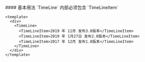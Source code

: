 <cn>
#### 基本用法
`TimeLine` 内部必须包含 `TimeLineItem`
</cn>

```tpl
<template>
  <div>
    <TimeLine>
      <TimeLineItem>2019 年 11月 发布3.0版本</TimeLineItem>
      <TimeLineItem>2019 年 1月27日 发布2.0版本</TimeLineItem>
      <TimeLineItem>2017 年 12月 发布1.0版本</TimeLineItem>
    </TimeLine>
  </div>
</template>
```